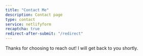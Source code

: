 ```yaml
---
title: "Contact Me"
description: Contact page
type: contact
service: netlifyform
recaptcha: true
redirect-after-submit: "/redirect"
---
```


Thanks for choosing to reach out! I will get back to you shortly.